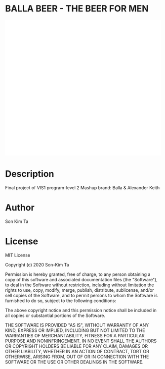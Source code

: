 # BALLA BEER - THE BEER FOR MEN
![Alt Text](https://github.com/thekop97/FINAL-INTEGRATED-PROJECT-FIP-/blob/master/images/label.gif)
# Description
 Final project of VIS1 program-level 2
 Mashup brand: Balla & Alexander Keith
# Author
 Son Kim Ta
# License
MIT License

Copyright (c) 2020 Son-Kim Ta

Permission is hereby granted, free of charge, to any person obtaining a copy of this software and associated documentation files (the "Software"), to deal in the Software without restriction, including without limitation the rights to use, copy, modify, merge, publish, distribute, sublicense, and/or sell copies of the Software, and to permit persons to whom the Software is furnished to do so, subject to the following conditions:

The above copyright notice and this permission notice shall be included in all copies or substantial portions of the Software.

THE SOFTWARE IS PROVIDED "AS IS", WITHOUT WARRANTY OF ANY KIND, EXPRESS OR IMPLIED, INCLUDING BUT NOT LIMITED TO THE WARRANTIES OF MERCHANTABILITY, FITNESS FOR A PARTICULAR PURPOSE AND NONINFRINGEMENT. IN NO EVENT SHALL THE AUTHORS OR COPYRIGHT HOLDERS BE LIABLE FOR ANY CLAIM, DAMAGES OR OTHER LIABILITY, WHETHER IN AN ACTION OF CONTRACT, TORT OR OTHERWISE, ARISING FROM, OUT OF OR IN CONNECTION WITH THE SOFTWARE OR THE USE OR OTHER DEALINGS IN THE SOFTWARE.
